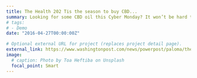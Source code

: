 ```yaml
---
title: The Health 202 Tis the season to buy CBD...
summary: Looking for some CBD oil this Cyber Monday? It won’t be hard to find. It’s the first holiday shopping season...
# tags:
# - Demo
date: "2016-04-27T00:00:00Z"

# Optional external URL for project (replaces project detail page).
external_link: https://www.washingtonpost.com/news/powerpost/paloma/the-health-202/2019/12/02/the-health-202-tis-the-season-to-buy-cbd-products-thanks-to-congress/5de3d3a288e0fa652bbbdaf8/
image:
  # caption: Photo by Toa Heftiba on Unsplash
  focal_point: Smart
---
```

